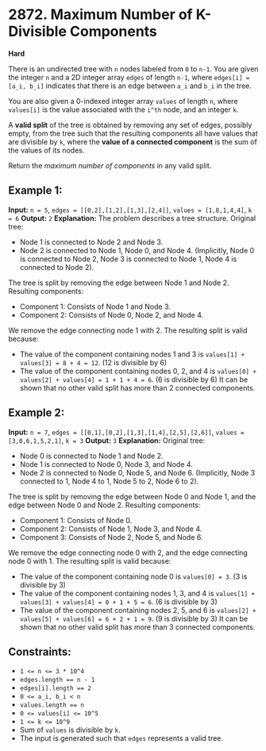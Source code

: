 # 2872. Maximum Number of K-Divisible Components

**Hard**

There is an undirected tree with `n` nodes labeled from `0` to `n-1`. You are given the integer `n` and a 2D integer array `edges` of length `n-1`, where `edges[i] = [a_i, b_i]` indicates that there is an edge between `a_i` and `b_i` in the tree.

You are also given a 0-indexed integer array `values` of length `n`, where `values[i]` is the value associated with the `i^th` node, and an integer `k`.

A **valid split** of the tree is obtained by removing any set of edges, possibly empty, from the tree such that the resulting components all have values that are divisible by `k`, where the **value of a connected component** is the sum of the values of its nodes.

Return the *maximum number of components* in any valid split.

## Example 1:

**Input:** `n = 5`, `edges = [[0,2],[1,2],[1,3],[2,4]]`, `values = [1,8,1,4,4]`, `k = 6`
**Output:** `2`
**Explanation:**
The problem describes a tree structure.
Original tree:
- Node 1 is connected to Node 2 and Node 3.
- Node 2 is connected to Node 1, Node 0, and Node 4.
(Implicitly, Node 0 is connected to Node 2, Node 3 is connected to Node 1, Node 4 is connected to Node 2).

The tree is split by removing the edge between Node 1 and Node 2.
Resulting components:
- Component 1: Consists of Node 1 and Node 3.
- Component 2: Consists of Node 0, Node 2, and Node 4.

We remove the edge connecting node 1 with 2. The resulting split is valid because:
- The value of the component containing nodes 1 and 3 is `values[1] + values[3] = 8 + 4 = 12`. (12 is divisible by 6)
- The value of the component containing nodes 0, 2, and 4 is `values[0] + values[2] + values[4] = 1 + 1 + 4 = 6`. (6 is divisible by 6)
It can be shown that no other valid split has more than 2 connected components.

## Example 2:

**Input:** `n = 7`, `edges = [[0,1],[0,2],[1,3],[1,4],[2,5],[2,6]]`, `values = [3,0,6,1,5,2,1]`, `k = 3`
**Output:** `3`
**Explanation:**
Original tree:
- Node 0 is connected to Node 1 and Node 2.
- Node 1 is connected to Node 0, Node 3, and Node 4.
- Node 2 is connected to Node 0, Node 5, and Node 6.
(Implicitly, Node 3 connected to 1, Node 4 to 1, Node 5 to 2, Node 6 to 2).

The tree is split by removing the edge between Node 0 and Node 1, and the edge between Node 0 and Node 2.
Resulting components:
- Component 1: Consists of Node 0.
- Component 2: Consists of Node 1, Node 3, and Node 4.
- Component 3: Consists of Node 2, Node 5, and Node 6.

We remove the edge connecting node 0 with 2, and the edge connecting node 0 with 1. The resulting split is valid because:
- The value of the component containing node 0 is `values[0] = 3`. (3 is divisible by 3)
- The value of the component containing nodes 1, 3, and 4 is `values[1] + values[3] + values[4] = 0 + 1 + 5 = 6`. (6 is divisible by 3)
- The value of the component containing nodes 2, 5, and 6 is `values[2] + values[5] + values[6] = 6 + 2 + 1 = 9`. (9 is divisible by 3)
It can be shown that no other valid split has more than 3 connected components.

## Constraints:
*   `1 <= n <= 3 * 10^4`
*   `edges.length == n - 1`
*   `edges[i].length == 2`
*   `0 <= a_i, b_i < n`
*   `values.length == n`
*   `0 <= values[i] <= 10^5`
*   `1 <= k <= 10^9`
*   Sum of `values` is divisible by `k`.
*   The input is generated such that `edges` represents a valid tree. 
